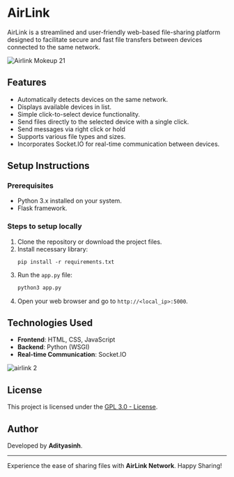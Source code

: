 # AirLink
AirLink is a streamlined and user-friendly web-based file-sharing platform designed to facilitate secure and fast file transfers between devices connected to the same network.


![Airlink Mokeup 21](https://github.com/user-attachments/assets/e0053090-a35f-49c6-8cfb-72f4a8790c4f)



## Features
- Automatically detects devices on the same network.
- Displays available devices in list.
- Simple click-to-select device functionality.
- Send files directly to the selected device with a single click.
- Send messages via right click or hold
- Supports various file types and sizes.
- Incorporates Socket.IO for real-time communication between devices.

## Setup Instructions

### Prerequisites
- Python 3.x installed on your system.
- Flask framework.

### Steps to setup locally
1. Clone the repository or download the project files.
2. Install necessary library:
   ```
   pip install -r requirements.txt
   ```
3. Run the `app.py` file:
   ```bash
   python3 app.py
   ```
4. Open your web browser and go to `http://<local_ip>:5000`.
<!--
### Folder Structure
```
AirLink/
├── static/
|   ├── back.png
│   ├── styles.css
│   ├── script.js
│   ├── socket.io.min.js
│   ├── assets/
|       ├── android-chrome-192x192.png
|       ├── apple-touch-icon.png
|       ├── favicon-16x16.png
|       ├── favicon-32x32.png
|       ├── favicon.ico
|       ├── favicon.png
|       ├── ibrand.otf
|       ├── logo.png
|       ├── cg.png
|       ├── github.png
|       ├── gitlab.png
|       ├── site.webmanifest
├── templates/
│   ├── index.html
├── app.py
```
-->

## Technologies Used
- **Frontend**: HTML, CSS, JavaScript
- **Backend**: Python (WSGI) 
- **Real-time Communication**: Socket.IO

![airlink 2](https://github.com/user-attachments/assets/39a423b5-e273-4fe8-868a-f8ab7dc1c0db)


<!-- ## AirLink is live on: 
- [**Railway**](https://airlink.up.railway.app/) 
- [**Render**](https://airlink-ma0q.onrender.com/) 
-->
## License
This project is licensed under the [GPL 3.0 - License](https://github.com/Adityasinh-Sodha/AirLink/blob/main/LICENSE).
## Author
Developed by **Adityasinh**.

---

Experience the ease of sharing files with **AirLink Network**. Happy Sharing!
